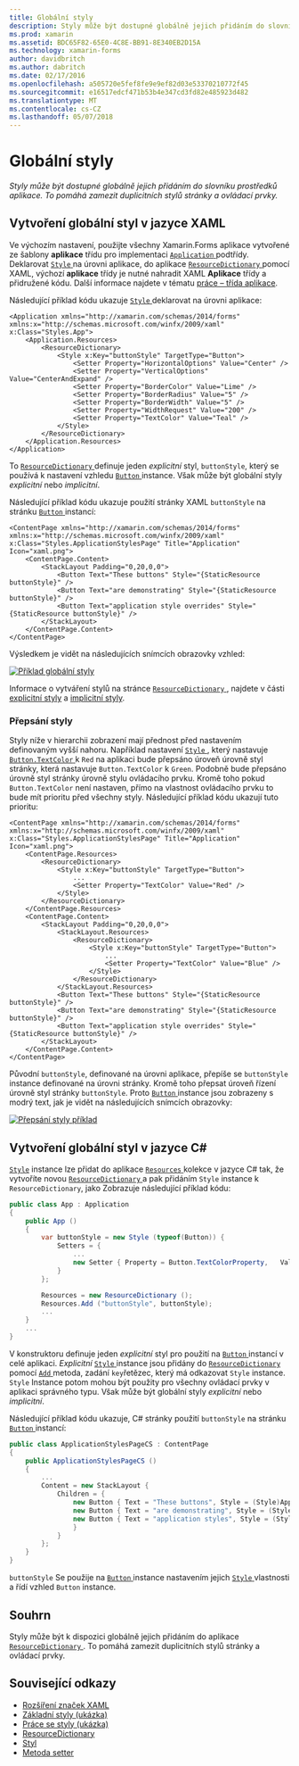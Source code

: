 ```yaml
---
title: Globální styly
description: Styly může být dostupné globálně jejich přidáním do slovníku prostředků aplikace. To pomáhá zamezit duplicitních stylů stránky a ovládací prvky.
ms.prod: xamarin
ms.assetid: BDC65F82-65E0-4C8E-BB91-8E340EB2D15A
ms.technology: xamarin-forms
author: davidbritch
ms.author: dabritch
ms.date: 02/17/2016
ms.openlocfilehash: a505720e5fef8fe9e9ef82d03e53370210772f45
ms.sourcegitcommit: e16517edcf471b53b4e347cd3fd82e485923d482
ms.translationtype: MT
ms.contentlocale: cs-CZ
ms.lasthandoff: 05/07/2018
---
```

# <a name="global-styles"></a>Globální styly

_Styly může být dostupné globálně jejich přidáním do slovníku prostředků aplikace. To pomáhá zamezit duplicitních stylů stránky a ovládací prvky._

## <a name="creating-a-global-style-in-xaml"></a>Vytvoření globální styl v jazyce XAML

Ve výchozím nastavení, použijte všechny Xamarin.Forms aplikace vytvořené ze šablony **aplikace** třídu pro implementaci [ `Application` ](https://developer.xamarin.com/api/type/Xamarin.Forms.Application/) podtřídy. Deklarovat [ `Style` ](https://developer.xamarin.com/api/type/Xamarin.Forms.Style/) na úrovni aplikace, do aplikace [ `ResourceDictionary` ](https://developer.xamarin.com/api/type/Xamarin.Forms.ResourceDictionary/) pomocí XAML, výchozí **aplikace** třídy je nutné nahradit XAML **Aplikace** třídy a přidružené kódu. Další informace najdete v tématu [práce – třída aplikace](~/xamarin-forms/app-fundamentals/application-class.md).

Následující příklad kódu ukazuje [ `Style` ](https://developer.xamarin.com/api/type/Xamarin.Forms.Style/) deklarovat na úrovni aplikace:

```xaml
<Application xmlns="http://xamarin.com/schemas/2014/forms" xmlns:x="http://schemas.microsoft.com/winfx/2009/xaml" x:Class="Styles.App">
    <Application.Resources>
        <ResourceDictionary>
            <Style x:Key="buttonStyle" TargetType="Button">
                <Setter Property="HorizontalOptions" Value="Center" />
                <Setter Property="VerticalOptions" Value="CenterAndExpand" />
                <Setter Property="BorderColor" Value="Lime" />
                <Setter Property="BorderRadius" Value="5" />
                <Setter Property="BorderWidth" Value="5" />
                <Setter Property="WidthRequest" Value="200" />
                <Setter Property="TextColor" Value="Teal" />
            </Style>
        </ResourceDictionary>
    </Application.Resources>
</Application>
```

To [ `ResourceDictionary` ](https://developer.xamarin.com/api/type/Xamarin.Forms.ResourceDictionary/) definuje jeden *explicitní* styl, `buttonStyle`, který se používá k nastavení vzhledu [ `Button` ](https://developer.xamarin.com/api/type/Xamarin.Forms.Button/) instance. Však může být globální styly *explicitní* nebo *implicitní*.

Následující příklad kódu ukazuje použití stránky XAML `buttonStyle` na stránku [ `Button` ](https://developer.xamarin.com/api/type/Xamarin.Forms.Button/) instancí:

```xaml
<ContentPage xmlns="http://xamarin.com/schemas/2014/forms" xmlns:x="http://schemas.microsoft.com/winfx/2009/xaml" x:Class="Styles.ApplicationStylesPage" Title="Application" Icon="xaml.png">
    <ContentPage.Content>
        <StackLayout Padding="0,20,0,0">
            <Button Text="These buttons" Style="{StaticResource buttonStyle}" />
            <Button Text="are demonstrating" Style="{StaticResource buttonStyle}" />
            <Button Text="application style overrides" Style="{StaticResource buttonStyle}" />
        </StackLayout>
    </ContentPage.Content>
</ContentPage>
```

Výsledkem je vidět na následujících snímcích obrazovky vzhled:

[![](application-images/application-styles-1.png "Příklad globální styly")](application-images/application-styles-1-large.png#lightbox "příklad globální styly")

Informace o vytváření stylů na stránce [ `ResourceDictionary` ](https://developer.xamarin.com/api/type/Xamarin.Forms.ResourceDictionary/), najdete v části [explicitní styly](~/xamarin-forms/user-interface/styles/explicit.md) a [implicitní styly](~/xamarin-forms/user-interface/styles/implicit.md).

### <a name="overriding-styles"></a>Přepsání styly

Styly níže v hierarchii zobrazení mají přednost před nastavením definovaným vyšší nahoru. Například nastavení [ `Style` ](https://developer.xamarin.com/api/type/Xamarin.Forms.Style/) , který nastavuje [ `Button.TextColor` ](https://developer.xamarin.com/api/property/Xamarin.Forms.Button.TextColor/) k `Red` na aplikaci bude přepsáno úroveň úrovně styl stránky, která nastavuje `Button.TextColor` k `Green`. Podobně bude přepsáno úrovně styl stránky úrovně stylu ovládacího prvku. Kromě toho pokud `Button.TextColor` není nastaven, přímo na vlastnost ovládacího prvku to bude mít prioritu před všechny styly. Následující příklad kódu ukazují tuto prioritu:

```xaml
<ContentPage xmlns="http://xamarin.com/schemas/2014/forms" xmlns:x="http://schemas.microsoft.com/winfx/2009/xaml" x:Class="Styles.ApplicationStylesPage" Title="Application" Icon="xaml.png">
    <ContentPage.Resources>
        <ResourceDictionary>
            <Style x:Key="buttonStyle" TargetType="Button">
                ...
                <Setter Property="TextColor" Value="Red" />
            </Style>
        </ResourceDictionary>
    </ContentPage.Resources>
    <ContentPage.Content>
        <StackLayout Padding="0,20,0,0">
            <StackLayout.Resources>
                <ResourceDictionary>
                    <Style x:Key="buttonStyle" TargetType="Button">
                        ...
                        <Setter Property="TextColor" Value="Blue" />
                    </Style>
                </ResourceDictionary>
            </StackLayout.Resources>
            <Button Text="These buttons" Style="{StaticResource buttonStyle}" />
            <Button Text="are demonstrating" Style="{StaticResource buttonStyle}" />
            <Button Text="application style overrides" Style="{StaticResource buttonStyle}" />
        </StackLayout>
    </ContentPage.Content>
</ContentPage>
```

Původní `buttonStyle`, definované na úrovni aplikace, přepíše se `buttonStyle` instance definované na úrovni stránky. Kromě toho přepsat úroveň řízení úrovně styl stránky `buttonStyle`. Proto [ `Button` ](https://developer.xamarin.com/api/type/Xamarin.Forms.Button/) instance jsou zobrazeny s modrý text, jak je vidět na následujících snímcích obrazovky:

[![](application-images/application-styles-2.png "Přepsání styly příklad")](application-images/application-styles-2-large.png#lightbox "přepsání příklad styly")

## <a name="creating-a-global-style-in-c35"></a>Vytvoření globální styl v jazyce C&#35;

[`Style`](https://developer.xamarin.com/api/type/Xamarin.Forms.Style/) instance lze přidat do aplikace [ `Resources` ](https://developer.xamarin.com/api/property/Xamarin.Forms.VisualElement.Resources/) kolekce v jazyce C# tak, že vytvoříte novou [ `ResourceDictionary` ](https://developer.xamarin.com/api/type/Xamarin.Forms.ResourceDictionary/)a pak přidáním `Style` instance k `ResourceDictionary`, jako Zobrazuje následující příklad kódu:

```csharp
public class App : Application
{
    public App ()
    {
        var buttonStyle = new Style (typeof(Button)) {
            Setters = {
                ...
                new Setter { Property = Button.TextColorProperty,   Value = Color.Teal }
            }
        };

        Resources = new ResourceDictionary ();
        Resources.Add ("buttonStyle", buttonStyle);
        ...
    }
    ...
}
```

V konstruktoru definuje jeden *explicitní* styl pro použití na [ `Button` ](https://developer.xamarin.com/api/type/Xamarin.Forms.Button/) instancí v celé aplikaci. *Explicitní* [ `Style` ](https://developer.xamarin.com/api/type/Xamarin.Forms.Style/) instance jsou přidány do [ `ResourceDictionary` ](https://developer.xamarin.com/api/type/Xamarin.Forms.ResourceDictionary/) pomocí [ `Add` ](https://developer.xamarin.com/api/member/Xamarin.Forms.ResourceDictionary.Add/p/System.String/System.Object/) metoda, zadání `key`řetězec, který má odkazovat `Style` instance. `Style` Instance potom mohou být použity pro všechny ovládací prvky v aplikaci správného typu. Však může být globální styly *explicitní* nebo *implicitní*.

Následující příklad kódu ukazuje, C# stránky použití `buttonStyle` na stránku [ `Button` ](https://developer.xamarin.com/api/type/Xamarin.Forms.Button/) instancí:

```csharp
public class ApplicationStylesPageCS : ContentPage
{
    public ApplicationStylesPageCS ()
    {
        ...
        Content = new StackLayout {
            Children = {
                new Button { Text = "These buttons", Style = (Style)Application.Current.Resources ["buttonStyle"] },
                new Button { Text = "are demonstrating", Style = (Style)Application.Current.Resources ["buttonStyle"] },
                new Button { Text = "application styles", Style = (Style)Application.Current.Resources ["buttonStyle"]
                }
            }
        };
    }
}
```

`buttonStyle` Se použije na [ `Button` ](https://developer.xamarin.com/api/type/Xamarin.Forms.Button/) instance nastavením jejich [ `Style` ](https://developer.xamarin.com/api/property/Xamarin.Forms.VisualElement.Style/) vlastnosti a řídí vzhled `Button` instance.

## <a name="summary"></a>Souhrn

Styly může být k dispozici globálně jejich přidáním do aplikace [ `ResourceDictionary` ](https://developer.xamarin.com/api/type/Xamarin.Forms.ResourceDictionary/). To pomáhá zamezit duplicitních stylů stránky a ovládací prvky.



## <a name="related-links"></a>Související odkazy

- [Rozšíření značek XAML](~/xamarin-forms/xaml/xaml-basics/xaml-markup-extensions.md)
- [Základní styly (ukázka)](https://developer.xamarin.com/samples/xamarin-forms/UserInterface/Styles/BasicStyles/)
- [Práce se styly (ukázka)](https://developer.xamarin.com/samples/xamarin-forms/WorkingWithStyles/)
- [ResourceDictionary](https://developer.xamarin.com/api/type/Xamarin.Forms.ResourceDictionary/)
- [Styl](https://developer.xamarin.com/api/type/Xamarin.Forms.Style/)
- [Metoda setter](https://developer.xamarin.com/api/type/Xamarin.Forms.Setter/)
